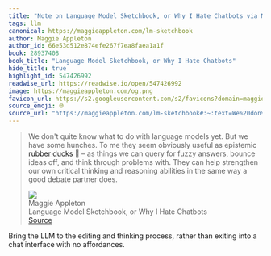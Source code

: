 ```yaml
---
title: "Note on Language Model Sketchbook, or Why I Hate Chatbots via Maggie Appleton"
tags: llm
canonical: https://maggieappleton.com/lm-sketchbook
author: Maggie Appleton
author_id: 66e53d512e874efe267f7ea8faea1a1f
book: 28937408
book_title: "Language Model Sketchbook, or Why I Hate Chatbots"
hide_title: true
highlight_id: 547426992
readwise_url: https://readwise.io/open/547426992
image: https://maggieappleton.com/og.png
favicon_url: https://s2.googleusercontent.com/s2/favicons?domain=maggieappleton.com
source_emoji: 🌐
source_url: "https://maggieappleton.com/lm-sketchbook#:~:text=We%20don%27t%20quite,debate%20partner%20does."
---
```


> We don't quite know what to do with language models yet. But we have some hunches. To me they seem obviously useful as epistemic [rubber ducks](https://en.wikipedia.org/wiki/Rubber_duck_debugging) 🐥 – as things we can query for fuzzy answers, bounce ideas off, and think through problems with. They can help strengthen our own critical thinking and reasoning abilities in the same way a good debate partner does.
> <div class="quoteback-footer"><div class="quoteback-avatar"><img class="mini-favicon" src="https://s2.googleusercontent.com/s2/favicons?domain=maggieappleton.com"></div><div class="quoteback-metadata"><div class="metadata-inner"><span style="display:none">FROM:</span><div aria-label="Maggie Appleton" class="quoteback-author"> Maggie Appleton</div><div aria-label="Language Model Sketchbook, or Why I Hate Chatbots" class="quoteback-title"> Language Model Sketchbook, or Why I Hate Chatbots</div></div></div><div class="quoteback-backlink"><a target="_blank" aria-label="go to the full text of this quotation" rel="noopener" href="https://maggieappleton.com/lm-sketchbook#:~:text=We%20don%27t%20quite,debate%20partner%20does." class="quoteback-arrow"> Source</a></div></div>

Bring the LLM to the editing and thinking process, rather than exiting into a chat interface with no affordances.